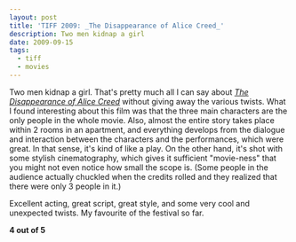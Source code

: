 ```yaml
---
layout: post
title: 'TIFF 2009: _The Disappearance of Alice Creed_'
description: Two men kidnap a girl
date: 2009-09-15
tags:
  - tiff
  - movies
---
```

  
Two men kidnap a girl. That's pretty much all I can say about [_The Disappearance of Alice Creed_](http://www.imdb.com/title/tt1379177/) without giving away the various twists. What I found interesting about this film was that the three main characters are the only people in the whole movie. Also, almost the entire story takes place within 2 rooms in an apartment, and everything develops from the dialogue and interaction between the characters and the performances, which were great. In that sense, it's kind of like a play. On the other hand, it's shot with some stylish cinematography, which gives it sufficient "movie-ness" that you might not even notice how small the scope is. (Some people in the audience actually chuckled when the credits rolled and they realized that there were only 3 people in it.)  
  
Excellent acting, great script, great style, and some very cool and unexpected twists. My favourite of the festival so far.  
  
**4 out of 5**